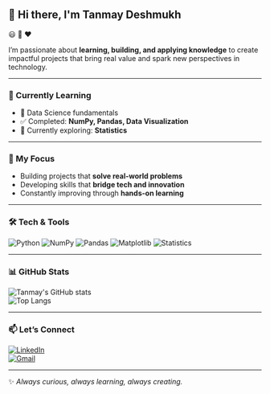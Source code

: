 ## 👋 Hi there, I'm Tanmay Deshmukh  

😃 👊 ❤  

I’m passionate about **learning, building, and applying knowledge** to create impactful projects that bring real value and spark new perspectives in technology.  

---

### 🌱 Currently Learning
- 📘 Data Science fundamentals  
- ✅ Completed: **NumPy, Pandas, Data Visualization**  
- 🔄 Currently exploring: **Statistics**  

---

### 🚀 My Focus
- Building projects that **solve real-world problems**  
- Developing skills that **bridge tech and innovation**  
- Constantly improving through **hands-on learning**  

---

### 🛠️ Tech & Tools
![Python](https://img.shields.io/badge/Python-3776AB?style=for-the-badge&logo=python&logoColor=white)
![NumPy](https://img.shields.io/badge/NumPy-013243?style=for-the-badge&logo=numpy&logoColor=white)
![Pandas](https://img.shields.io/badge/Pandas-150458?style=for-the-badge&logo=pandas&logoColor=white)
![Matplotlib](https://img.shields.io/badge/Matplotlib-11557c?style=for-the-badge&logo=plotly&logoColor=white)
![Statistics](https://img.shields.io/badge/Statistics-007ACC?style=for-the-badge)

---

### 📊 GitHub Stats
![Tanmay's GitHub stats](https://github-readme-stats.vercel.app/api?username=Deshvan11&show_icons=true&theme=tokyonight)  
![Top Langs](https://github-readme-stats.vercel.app/api/top-langs/?username=Deshvan11&layout=compact&theme=tokyonight)

---

### 📫 Let’s Connect
[![LinkedIn](https://wcaustin.org/wp-content/uploads/2014/12/LinkedIn-InBug-2CRev.png)](https://www.linkedin.com/in/tanmay-deshmukh/)  
[![Gmail](https://upload.wikimedia.org/wikipedia/commons/thumb/7/7e/Gmail_icon_%282020%29.svg/1200px-Gmail_icon_%282020%29.svg.png)](mailto:your-email@gmail.com)  

---

✨ *Always curious, always learning, always creating.*  
